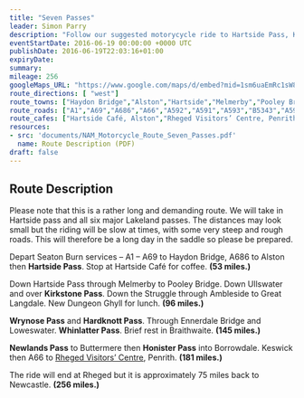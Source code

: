 ```yaml
---
title: "Seven Passes"
leader: Simon Parry
description: "Follow our suggested motorycycle ride to Hartside Pass, Kirkstone Pass, Wrynose Pass, Hardknott Pass, Whinlatter Pass, Newlands Pass and Honister Pass."
eventStartDate: 2016-06-19 00:00:00 +0000 UTC
publishDate: 2016-06-19T22:03:16+01:00
expiryDate:
summary:
mileage: 256
googleMaps_URL: "https://www.google.com/maps/d/embed?mid=1sm6uaEmRc1sW88k-p5snqOxUhvMwT0iM"
route_directions: [ "west"]
route_towns: ["Haydon Bridge","Alston","Hartside","Melmerby","Pooley Bridge","Ambleside","Great Langdale","Ennerdale Bridge","Loweswater","Braithwaite","Buttermere","Borrowdale","Keswick"]
route_roads: ["A1","A69","A686","A66","A592","A591","A593","B5343","A595","A5086","B5289","B5292","A5271"]
route_cafes: ["Hartside Café, Alston","Rheged Visitors’ Centre, Penrith"]
resources:
- src: 'documents/NAM_Motorcycle_Route_Seven_Passes.pdf'
  name: Route Description (PDF)
draft: false
---
```


## Route Description


Please note that this is a rather long and demanding route. We will take in Hartside pass and all six major Lakeland passes. The distances may look small but the riding will be slow at times, with some very steep and rough roads. This will therefore be a long day in the saddle so please be prepared.


Depart Seaton Burn services – A1 – A69 to Haydon Bridge, A686 to Alston then **Hartside Pass**. Stop at Hartside Café for coffee. **(53 miles.)**

Down Hartside Pass through Melmerby to Pooley Bridge. Down Ullswater and over **Kirkstone Pass**. Down the Struggle through Ambleside to Great Langdale. New Dungeon Ghyll for lunch. **(96 miles.)**


**Wrynose Pass** and **Hardknott Pass**. Through Ennerdale Bridge and Loweswater. **Whinlatter Pass**. Brief rest in Braithwaite. **(145 miles.)**

**Newlands Pass** to Buttermere then **Honister Pass** into Borrowdale. Keswick then A66 to [Rheged Visitors’ Centre](https://rheged.com/ "Go to Rheged website"), Penrith. **(181 miles.)**

The ride will end at Rheged but it is approximately 75 miles back to Newcastle. **(256 miles.)**


  




   
